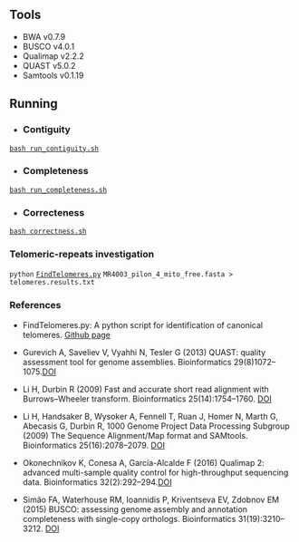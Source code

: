 ## Tools

* BWA v0.7.9
* BUSCO v4.0.1
* Qualimap v2.2.2
* QUAST v5.0.2
* Samtools v0.1.19

## Running

* ### Contiguity


[`bash run_contiguity.sh`](https://github.com/Yedomon/Genome_Assembly_Fusarium_oxysporum_f.sp._sesami/blob/master/05.Assembly_quality_metrics/run_contiguity.sh)



* ### Completeness

[`bash run_completeness.sh`](https://github.com/Yedomon/Genome_Assembly_Fusarium_oxysporum_f.sp._sesami/blob/master/05.Assembly_quality_metrics/run_completeness.sh)



* ### Correcteness


[`bash correctness.sh`](https://github.com/Yedomon/Genome_Assembly_Fusarium_oxysporum_f.sp._sesami/blob/master/05.Assembly_quality_metrics/run_correctness.sh)




### Telomeric-repeats investigation


`python` [`FindTelomeres.py`](https://github.com/JanaSperschneider/FindTelomeres) `MR4003_pilon_4_mito_free.fasta > telomeres.results.txt`






### References

* FindTelomeres.py: A python script for identification of canonical telomeres. [Github page](https://github.com/JanaSperschneider/FindTelomeres)

* Gurevich A, Saveliev V, Vyahhi N, Tesler G (2013) QUAST: quality assessment tool for genome assemblies. Bioinformatics 29(8)1072–1075.[DOI](https://doi.org/10.1093/bioinformatics/btt086)
* Li H, Durbin R (2009) Fast and accurate short read alignment with Burrows–Wheeler transform. Bioinformatics 25(14):1754–1760. [DOI](https://doi.org/10.1093/bioinformatics/btp324)
* Li H, Handsaker B, Wysoker A, Fennell T, Ruan J, Homer N, Marth G, Abecasis G, Durbin R, 1000 Genome Project Data Processing Subgroup (2009) The Sequence Alignment/Map format and SAMtools. Bioinformatics 25(16):2078–2079. [DOI](https://doi.org/10.1093/bioinformatics/btp352)
* Okonechnikov K, Conesa A, García-Alcalde F (2016) Qualimap 2: advanced multi-sample quality control for high-throughput sequencing data. Bioinformatics 32(2):292–294.[DOI](https://doi.org/10.1093/bioinformatics/btv566)						 
* Simão FA, Waterhouse RM, Ioannidis P, Kriventseva EV, Zdobnov EM (2015) BUSCO: assessing genome assembly and annotation completeness with single-copy orthologs. Bioinformatics 31(19):3210–3212. [DOI](https://doi.org/10.1093/bioinformatics/btv351)
